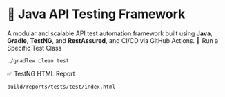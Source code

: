 # 🧪 Java API Testing Framework

A modular and scalable API test automation framework built using **Java**, **Gradle**, **TestNG**, and **RestAssured**, and CI/CD via GitHub Actions.
🧪 Run a Specific Test Class
   ```shell
   ./gradlew clean test
   ```
✅ TestNG HTML Report
   ```shell
   build/reports/tests/test/index.html
   ```

